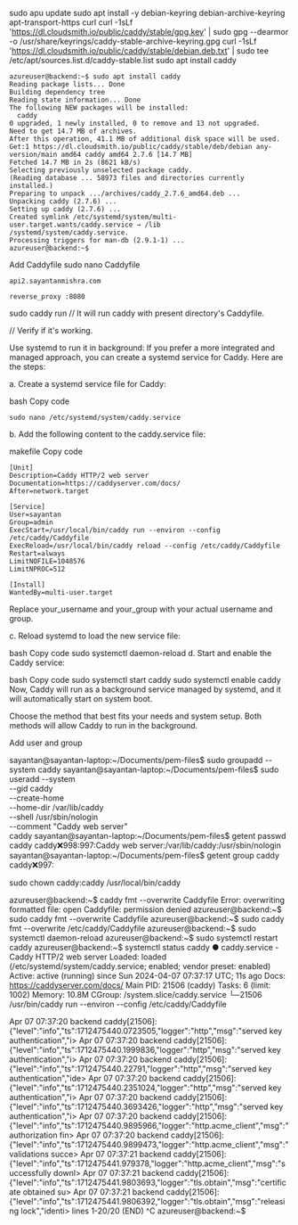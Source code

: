 sudo apu update
sudo apt install -y debian-keyring debian-archive-keyring apt-transport-https curl
curl -1sLf 'https://dl.cloudsmith.io/public/caddy/stable/gpg.key' | sudo gpg --dearmor -o /usr/share/keyrings/caddy-stable-archive-keyring.gpg
curl -1sLf 'https://dl.cloudsmith.io/public/caddy/stable/debian.deb.txt' | sudo tee /etc/apt/sources.list.d/caddy-stable.list
sudo apt install caddy

```
azureuser@backend:~$ sudo apt install caddy
Reading package lists... Done
Building dependency tree       
Reading state information... Done
The following NEW packages will be installed:
  caddy
0 upgraded, 1 newly installed, 0 to remove and 13 not upgraded.
Need to get 14.7 MB of archives.
After this operation, 41.1 MB of additional disk space will be used.
Get:1 https://dl.cloudsmith.io/public/caddy/stable/deb/debian any-version/main amd64 caddy amd64 2.7.6 [14.7 MB]
Fetched 14.7 MB in 2s (8621 kB/s)
Selecting previously unselected package caddy.
(Reading database ... 58973 files and directories currently installed.)
Preparing to unpack .../archives/caddy_2.7.6_amd64.deb ...
Unpacking caddy (2.7.6) ...
Setting up caddy (2.7.6) ...
Created symlink /etc/systemd/system/multi-user.target.wants/caddy.service → /lib
/systemd/system/caddy.service.
Processing triggers for man-db (2.9.1-1) ...
azureuser@backend:~$ 
```


Add Caddyfile
sudo nano Caddyfile
```
api2.sayantanmishra.com

reverse_proxy :8080
```

sudo caddy run
// It will run caddy with present directory's Caddyfile.

// Verify if it's working.

Use systemd to run it in background:
If you prefer a more integrated and managed approach, you can create a systemd service for Caddy. Here are the steps:

a. Create a systemd service file for Caddy:

bash
Copy code
```
sudo nano /etc/systemd/system/caddy.service
```
b. Add the following content to the caddy.service file:

makefile
Copy code
```
[Unit]
Description=Caddy HTTP/2 web server
Documentation=https://caddyserver.com/docs/
After=network.target

[Service]
User=sayantan
Group=admin
ExecStart=/usr/local/bin/caddy run --environ --config /etc/caddy/Caddyfile
ExecReload=/usr/local/bin/caddy reload --config /etc/caddy/Caddyfile
Restart=always
LimitNOFILE=1048576
LimitNPROC=512

[Install]
WantedBy=multi-user.target
```
Replace your_username and your_group with your actual username and group.

c. Reload systemd to load the new service file:

bash
Copy code
sudo systemctl daemon-reload
d. Start and enable the Caddy service:

bash
Copy code
sudo systemctl start caddy
sudo systemctl enable caddy
Now, Caddy will run as a background service managed by systemd, and it will automatically start on system boot.

Choose the method that best fits your needs and system setup. Both methods will allow Caddy to run in the background.





Add user and group

sayantan@sayantan-laptop:~/Documents/pem-files$ sudo groupadd --system caddy
sayantan@sayantan-laptop:~/Documents/pem-files$ sudo useradd --system \
    --gid caddy \
    --create-home \
    --home-dir /var/lib/caddy \
    --shell /usr/sbin/nologin \
    --comment "Caddy web server" \
    caddy
sayantan@sayantan-laptop:~/Documents/pem-files$ getent passwd caddy
caddy:x:998:997:Caddy web server:/var/lib/caddy:/usr/sbin/nologin
sayantan@sayantan-laptop:~/Documents/pem-files$ getent group caddy
caddy:x:997:



sudo chown caddy:caddy /usr/local/bin/caddy


azureuser@backend:~$ caddy fmt --overwrite Caddyfile 
Error: overwriting formatted file: open Caddyfile: permission denied
azureuser@backend:~$ sudo caddy fmt --overwrite Caddyfile 
azureuser@backend:~$ sudo caddy fmt --overwrite /etc/caddy/Caddyfile
azureuser@backend:~$ sudo systemctl daemon-reload
azureuser@backend:~$ sudo systemctl restart caddy
azureuser@backend:~$ systemctl status caddy
● caddy.service - Caddy HTTP/2 web server
     Loaded: loaded (/etc/systemd/system/caddy.service; enabled; vendor preset: enabled)
     Active: active (running) since Sun 2024-04-07 07:37:17 UTC; 11s ago
       Docs: https://caddyserver.com/docs/
   Main PID: 21506 (caddy)
      Tasks: 6 (limit: 1002)
     Memory: 10.8M
     CGroup: /system.slice/caddy.service
             └─21506 /usr/bin/caddy run --environ --config /etc/caddy/Caddyfile

Apr 07 07:37:20 backend caddy[21506]: {"level":"info","ts":1712475440.0723505,"logger":"http","msg":"served key authentication","i>
Apr 07 07:37:20 backend caddy[21506]: {"level":"info","ts":1712475440.1999836,"logger":"http","msg":"served key authentication","i>
Apr 07 07:37:20 backend caddy[21506]: {"level":"info","ts":1712475440.22791,"logger":"http","msg":"served key authentication","ide>
Apr 07 07:37:20 backend caddy[21506]: {"level":"info","ts":1712475440.2351024,"logger":"http","msg":"served key authentication","i>
Apr 07 07:37:20 backend caddy[21506]: {"level":"info","ts":1712475440.3693426,"logger":"http","msg":"served key authentication","i>
Apr 07 07:37:20 backend caddy[21506]: {"level":"info","ts":1712475440.9895966,"logger":"http.acme_client","msg":"authorization fin>
Apr 07 07:37:20 backend caddy[21506]: {"level":"info","ts":1712475440.9899473,"logger":"http.acme_client","msg":"validations succe>
Apr 07 07:37:21 backend caddy[21506]: {"level":"info","ts":1712475441.979378,"logger":"http.acme_client","msg":"successfully downl>
Apr 07 07:37:21 backend caddy[21506]: {"level":"info","ts":1712475441.9803693,"logger":"tls.obtain","msg":"certificate obtained su>
Apr 07 07:37:21 backend caddy[21506]: {"level":"info","ts":1712475441.9806392,"logger":"tls.obtain","msg":"releasing lock","identi>
lines 1-20/20 (END)
^C
azureuser@backend:~$ 

